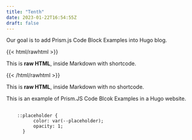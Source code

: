 ```yaml
---
title: "Tenth"
date: 2023-01-22T16:54:55Z
draft: false
---
```


Our goal is to add Prism.js Code Block Examples into Hugo blog.

[comment]: <> (The below code is an example of how to include html in a Hugo markdown file with a shortcode)
{{< html/rawhtml >}}
  <p class="speshal-fancy-custom">
    This is <strong>raw HTML</strong>, inside Markdown with shortcode.
  </p>
{{< /html/rawhtml >}}

[comment]: <> (The below code is an example of how to include html in a Hugo markdown file WITHOUT a shortcode)

  <p class="speshal-fancy-custom">
    This is <strong>raw HTML</strong>, inside Markdown with no shortcode.
  </p>

This is an example of Prism.JS Code Blcok Examples in a Hugo website.

<pre class="line-numbers">
   <code class="language-css">
	::placeholder {
          color: var(--placeholder);
          opacity: 1;
      }
   </code>
</pre>




